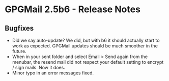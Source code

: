 GPGMail 2.5b6 - Release Notes
============================

Bugfixes
--------

*  Did we say auto-update? We did, but with b6 it should actually start to work as expected. GPGMail updates should be much smoother in the future.
*  When in your sent folder and select Email > Send again from the menubar, the resend mail did not respect your default setting to encrypt / sign mails. Now it does.
*  Minor typo in an error messages fixed.
